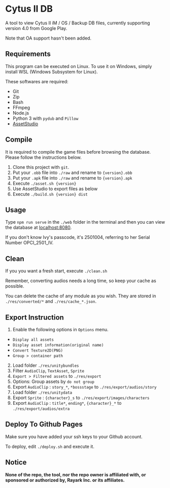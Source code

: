 # Cytus II DB

A tool to view Cytus II iM / OS / Backup DB files, currently supporting version 4.0 from Google Play.

Note that OA support hasn't been added.

## Requirements

This program can be executed on Linux. To use it on Windows, simply install WSL (Windows Subsystem for Linux).

These softwares are required:

- Git
- Zip
- Bash
- FFmpeg
- Node.js
- Python 3 with `pydub` and `Pillow`
- [AssetStudio](https://github.com/Perfare/AssetStudio)

## Compile

It is required to compile the game files before browsing the database. Please follow the instructions below.

1. Clone this project with `git`.
2. Put your `.obb` file into `./raw` and rename to `{version}.obb`
3. Put your `.apk` file into `./raw` and rename to `{version}.apk`
4. Execute `./asset.sh {version}`
5. Use AssetStudio to export files as below
6. Execute `./build.sh {version} dist`

## Usage

Type `npm run serve` in the `./web` folder in the terminal and then you can view the database at [localhost:8080](http://localhost:8080).

If you don't know Ivy's passcode, it's 2501004, referring to her Serial Number OPCI_2501_IV.

## Clean

If you you want a fresh start, execute `./clean.sh`

Remember, converting audios needs a long time, so keep your cache as possible.

You can delete the cache of any module as you wish. They are stored in `./res/converted/*` and `./res/cache_*.json`.

## Export Instruction

1.  Enable the following options in `Options` menu.
- `Display all assets`
- `Display asset information(original name)`
- `Convert Texture2D(PNG)`
- `Group > container path`
2.  Load folder `./res/unitybundles`
3.  Filter `AudioClip`, `TextAsset`, `Sprite`
4.  `Export > Filtered assets` to `./res/export`
5.  Options: Group assets by `do not group`
6.  Export `AudioClip` : `story_*`, `*bossstage` to `./res/export/audios/story`
7.  Load folder `./res/unitydata`
8.  Export `Sprite` : `{character}_s` to `./res/export/images/characters`
9.  Export `AudioClip` : `title*`, `ending*`, `{character}_*` to `./res/export/audios/extra`

## Deploy To Github Pages

Make sure you have added your ssh keys to your Github account.

To deploy, edit `./deploy.sh` and execute it.

## Notice

**None of the repo, the tool, nor the repo owner is affiliated with, or sponsored or authorized by, Rayark Inc. or its affiliates.**
